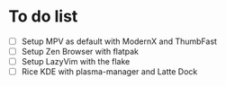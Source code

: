 # To do list
- [ ] Setup MPV as default with ModernX and ThumbFast
- [ ] Setup Zen Browser with flatpak
- [ ] Setup LazyVim with the flake
- [ ] Rice KDE with plasma-manager and Latte Dock
